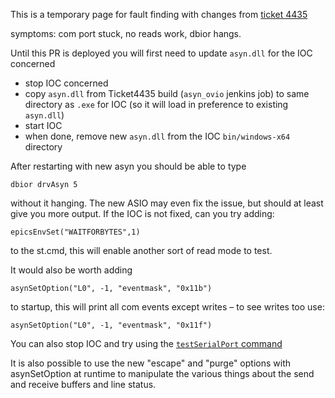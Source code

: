 This is a temporary page for fault finding with changes from [ticket 4435](https://github.com/ISISComputingGroup/IBEX/issues/4435)

symptoms: com port stuck, no reads work, dbior hangs.

Until this PR is deployed you will first need to update `asyn.dll` for the IOC concerned
* stop IOC concerned
* copy `asyn.dll` from Ticket4435 build (`asyn_ovio` jenkins job) to same directory as `.exe` for IOC (so it will load in preference to existing `asyn.dll`)
* start IOC
* when done, remove new `asyn.dll` from the IOC `bin/windows-x64` directory

After restarting with new asyn you should be able to type
```
dbior drvAsyn 5
```
without it hanging. The new ASIO may even fix the issue, but should at least give you more output. If the IOC is not fixed, can you try adding:
```
epicsEnvSet("WAITFORBYTES",1)
```
to the st.cmd, this will enable another sort of read mode to test.

It would also be worth adding
```
asynSetOption("L0", -1, "eventmask", "0x11b")	
```
to startup, this will print all com events except writes – to see writes too use:
```
asynSetOption("L0", -1, "eventmask", "0x11f")
```
You can also stop IOC and try using the [`testSerialPort` command](https://github.com/ISISComputingGroup/ibex_developers_manual/wiki/TestSerialPort)

It is also possible to use the new "escape" and "purge" options with asynSetOption at runtime to manipulate the various things about the send and receive buffers and line status.  